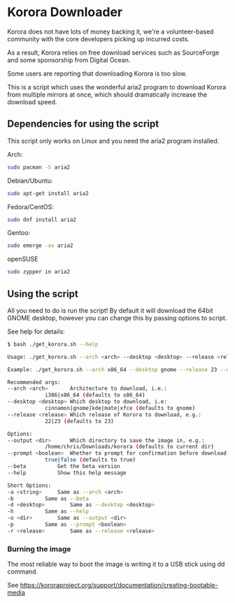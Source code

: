 # Korora Downloader

Korora does not have lots of money backing it, we're a volunteer-based community with the core developers picking up incurred costs.

As a result, Korora relies on free download services such as SourceForge and some sponsorship from Digital Ocean.

Some users are reporting that downloading Korora is too slow.

This is a script which uses the wonderful aria2 program to download Korora from multiple mirrors at once, which should dramatically increase the download speed.

## Dependencies for using the script

This script only works on Linux and you need the aria2 program installed.

Arch:

```bash
sudo pacman -S aria2
```

Debian/Ubuntu:

```bash
sudo apt-get install aria2
```


Fedora/CentOS:

```bash
sudo dnf install aria2
```

Gentoo:

```bash
sudo emerge -av aria2
```

openSUSE

```bash
sudo zypper in aria2
```

## Using the script

All you need to do is run the script! By default it will download the 64bit GNOME desktop, however you can change this by passing options to script.

See help for details:

```bash
$ bash ./get_korora.sh --help

Usage: ./get_korora.sh --arch <arch> --desktop <desktop> --release <release> [options]

Example: ./get_korora.sh --arch x86_64 --desktop gnome --release 23 --output ~/Downloads

Recommended args:
--arch <arch>		Architecture to download, i.e.:
			i386|x86_64 (defaults to x86_64)
--desktop <desktop>	Which desktop to download, i.e:
			cinnamon|gnome|kde|mate|xfce (defaults to gnome)
--release <release>	Which release of Korora to download, e.g.:
			22|23 (defaults to 23)

Options:
--output <dir>		Which directory to save the image in, e.g.:
			/home/chris/Downloads/korora (defaults to current dir)
--prompt <boolean>	Whether to prompt for confirmation before download, e.g.:
			true|false (defaults to true)
--beta			Get the beta version
--help			Show this help message

Short Options:
-a <string>		Same as --arch <arch>
-b			Same as --beta
-d <desktop>		Same as --desktop <desktop>
-h			Same as --help
-o <dir>		Same as --output <dir>
-p			Same as --prompt <boolean>
-r <release>		Same as --release <release>
```

### Burning the image
The most reliable way to boot the image is writing it to a USB stick using dd command.

See https://kororaproject.org/support/documentation/creating-bootable-media
# 
# 
